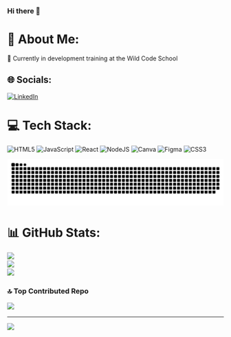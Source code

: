 ### Hi there 👋

# 💫 About Me:
🌱 Currently in development training at the Wild Code School<br>


## 🌐 Socials:
[![LinkedIn](https://img.shields.io/badge/LinkedIn-%230077B5.svg?logo=linkedin&logoColor=white)](https://linkedin.com/in/mégane-authemayou) 

# 💻 Tech Stack:
![HTML5](https://img.shields.io/badge/html5-%23E34F26.svg?style=for-the-badge&logo=html5&logoColor=white) ![JavaScript](https://img.shields.io/badge/javascript-%23323330.svg?style=for-the-badge&logo=javascript&logoColor=%23F7DF1E) ![React](https://img.shields.io/badge/react-%2320232a.svg?style=for-the-badge&logo=react&logoColor=%2361DAFB) ![NodeJS](https://img.shields.io/badge/node.js-6DA55F?style=for-the-badge&logo=node.js&logoColor=white) ![Canva](https://img.shields.io/badge/Canva-%2300C4CC.svg?style=for-the-badge&logo=Canva&logoColor=white) ![Figma](https://img.shields.io/badge/figma-%23F24E1E.svg?style=for-the-badge&logo=figma&logoColor=white) ![CSS3](https://img.shields.io/badge/css3-%231572B6.svg?style=for-the-badge&logo=css3&logoColor=white)

<img src="https://raw.githubusercontent.com/megmayou/megmayou/output/github-contribution-grid-snake.svg" alt="Snake animation" />

# 📊 GitHub Stats:
![](https://github-readme-stats.vercel.app/api?username=megmayou&theme=nightowl&hide_border=false&include_all_commits=true&count_private=true)<br/>
![](https://github-readme-streak-stats.herokuapp.com/?user=megmayou&theme=nightowl&hide_border=false)<br/>
![](https://github-readme-stats.vercel.app/api/top-langs/?username=megmayou&theme=nightowl&hide_border=false&include_all_commits=true&count_private=true&layout=compact)

### 🔝 Top Contributed Repo
![](https://github-contributor-stats.vercel.app/api?username=megmayou&limit=5&theme=dark&combine_all_yearly_contributions=true)

---
[![](https://visitcount.itsvg.in/api?id=megmayou&icon=0&color=0)](https://visitcount.itsvg.in)

<!-- Proudly created with GPRM ( https://gprm.itsvg.in ) -->
